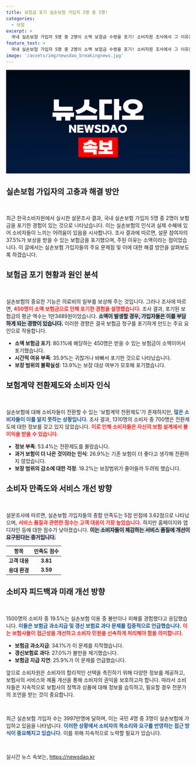 ```yaml
---
title: 보험금 포기 실손보험 가입자 2명 중 1명!
categories:
  - 보험
excerpt: >
  국내 실손보험 가입자 5명 중 2명이 소액 보험금 수령을 포기! 소비자원 조사에서 그 이유는 귀찮아서와 소액이라서가 대부분. 실손보험의 불편함과 소비자 불만이 더욱 심화되고 있다. 클릭하여 자세히 알아보세요!
feature_text: >
  국내 실손보험 가입자 5명 중 2명이 소액 보험금 수령을 포기! 소비자원 조사에서 그 이유는 귀찮아서와 소액이라서가 대부분. 실손보험의 불편함과 소비자 불만이 더욱 심화되고 있다. 클릭하여 자세히 알아보세요!
image: '/assets/img/newsdao_breakingnews.jpg'
---
```


<p><img src="/assets/img/newsdao_breakingnews.jpg" alt="koreaapp 속보" /></p>

<h2 data-ke-size="size26">실손보험 가입자의 고충과 해결 방안</h2>

<p data-ke-size="size16">&nbsp;</p>

<p>최근 한국소비자원에서 실시한 설문조사 결과, 국내 실손보험 가입자 5명 중 2명이 보험금을 포기한 경험이 있는 것으로 나타났습니다. 이는 실손보험의 인식과 실제 수혜에 있어 소비자들이 느끼는 어려움이 있음을 시사합니다. 조사 결과에 따르면, 설문 참여자의 37.5%가 보상을 받을 수 있는 보험금을 포기했으며, 주된 이유는 소액이라는 점이었습니다. 이 글에서는 실손보험 가입자들의 주요 문제점 및 이에 대한 해결 방안을 살펴보도록 하겠습니다.</p>

<h2 data-ke-size="size26">보험금 포기 현황과 원인 분석</h2>

<p data-ke-size="size16">&nbsp;</p>

<p>실손보험의 중요한 기능은 의료비의 일부를 보상해 주는 것입니다. 그러나 조사에 따르면, <b><span style="color: #ee2323;">450명이 소액 보험금으로 인해 포기한 경험을 설명했습니다.</span></b> 조사 결과, 포기된 보험금의 평균 액수는 1만3489원이었습니다. <b><span style="background-color: #21538527;">소액이 발생할 경우, 가입자들은 이를 부담하게 되는 경향이 있습니다.</span></b> 이러한 경향은 결국 보험금 청구를 포기하게 만드는 주요 요인으로 작용합니다.</p>

<ul>
    <li><b>소액 보험금 포기</b>: 80.1%에 해당하는 450명은 받을 수 있는 보험금이 소액이어서 포기했습니다.</li>
    <li><b>시간적 여유 부족</b>: 35.9%는 귀찮거나 바빠서 포기한 것으로 나타났습니다.</li>
    <li><b>보장 범위의 불확실성</b>: 13.9%는 보장 대상 여부가 모호해 포기했습니다.</li>
</ul>

<h2 data-ke-size="size26">보험계약 전환제도와 소비자 인식</h2>

<p data-ke-size="size16">&nbsp;</p>

<p>실손보험에 대해 소비자들이 전환할 수 있는 '보험계약 전환제도'가 존재하지만, <b><span style="color: #1a5490;">많은 소비자들이 이를 알지 못하는 상황입니다.</span></b> 조사 결과, 1310명의 소비자 중 700명은 전환제도에 대한 정보를 갖고 있지 않았습니다. <b><span style="color: #ee2323;">이로 인해 소비자들은 자신의 보험 설계에서 불이익을 받을 수 있습니다.</span></b> </p>

<ul>
    <li><b>정보 부족</b>: 53.4%는 전환제도를 몰랐습니다.</li>
    <li><b>과거 보험이 더 나은 것이라는 인식</b>: 26.9%는 기존 보험이 더 좋다고 생각해 전환하지 않았습니다.</li>
    <li><b>보장 범위의 감소에 대한 걱정</b>: 18.2%는 보장범위가 줄어들까 두려워 했습니다.</li>
</ul>

<h2 data-ke-size="size26">소비자 만족도와 서비스 개선 방향</h2>

<p data-ke-size="size16">&nbsp;</p>

<p>설문조사에 따르면, 실손보험 가입자들의 종합 만족도는 5점 만점에 3.62점으로 나타났으며, <b><span style="color: #ee2323;">서비스 품질과 관련한 점수는 고객 대응이 가장 높았습니다.</span></b> 하지만 홈페이지와 앱 디자인 등에 대한 점수가 낮아졌습니다. <b><span style="background-color: #21538527;">이는 소비자들이 체감하는 서비스 품질에 개선이 요구된다는 증거입니다.</span></b></p>

<table style="width: 100%;">
    <thead>
        <tr>
            <th style="text-align: center;">항목</th>
            <th style="text-align: center;">만족도 점수</th>
        </tr>
    </thead>
    <tbody>
        <tr>
            <td style="text-align: center; height: 17px;"><b>고객 대응</b></td>
            <td style="text-align: center; height: 17px;"><b>3.81</b></td>
        </tr>
        <tr>
            <td style="text-align: center; height: 17px;"><b>응대 환경</b></td>
            <td style="text-align: center; height: 17px;"><b>3.59</b></td>
        </tr>
    </tbody>
</table>

<h2 data-ke-size="size26">소비자 피드백과 미래 개선 방향</h2>

<p data-ke-size="size16">&nbsp;</p>

<p>1500명의 소비자 중 19.5%는 실손보험 이용 중 불만이나 피해를 경험했다고 응답했습니다. <b><span style="color: #1a5490;">이들은 보험금 과소지급 및 갱신 보험료 과다 문제를 집중적으로 언급했습니다.</span></b> <b><span style="color: #ee2323;">이는 보험사들이 접근성을 개선하고 소비자 민원을 신속하게 처리해야 함을 의미합니다.</span></b> </p>

<ul>
    <li><b>보험금 과소지급</b>: 34.1%가 이 문제를 지적했습니다.</li>
    <li><b>갱신보험료 과다</b>: 27.0%가 불만을 제기했습니다.</li>
    <li><b>보험금 지급 지연</b>: 25.9%가 이 문제를 언급했습니다.</li>
</ul>

<p data-ke-size="size16">앞으로 소비자원은 소비자의 합리적인 선택을 촉진하기 위해 다양한 정보를 제공하고, 보험사의 서비스와 제품 개선을 통해 소비자의 권익을 보호하고자 합니다. 따라서 소비자들은 지속적으로 보험사의 정책과 상품에 대해 정보를 습득하고, 필요할 경우 전문가의 조언을 받는 것이 중요합니다.</p>

<p data-ke-size="size16">&nbsp;</p> 

<p>최근 실손보험 가입자 수는 3997만명에 달하며, 이는 국민 4명 중 3명이 실손보험에 가입하고 있음을 나타냅니다. <b><span style="color: #1a5490;">이러한 상황에서 소비자의 목소리와 요구를 반영하는 접근 방식이 중요해지고 있습니다.</span></b> 이를 위해 지속적으로 노력할 필요가 있습니다.</p></p>

<p data-ke-size="size16">&nbsp;</p>
실시간 뉴스 속보는, <a href="https://newsdao.kr" rel="dofollow">https://newsdao.kr</a>


